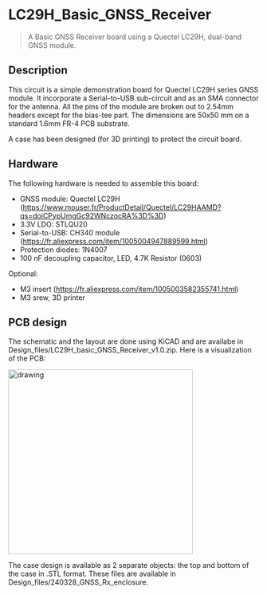 # LC29H_Basic_GNSS_Receiver
> A Basic GNSS Receiver board using a Quectel LC29H, dual-band GNSS module.

## Description
This circuit is a simple demonstration board for Quectel LC29H series GNSS module. It incorporate a Serial-to-USB sub-circuit and as an SMA connector for the antenna. All the pins of the module are broken out to 2.54mm headers except for the bias-tee part.
The dimensions are 50x50 mm on a standard 1.6mm FR-4 PCB substrate.

A case has been designed (for 3D printing) to protect the circuit board.

## Hardware
The following hardware is needed to assemble this board:
  - GNSS module: Quectel LC29H (https://www.mouser.fr/ProductDetail/Quectel/LC29HAAMD?qs=doiCPypUmgGc92WNczocRA%3D%3D)
  - 3.3V LDO: STLQU20
  - Serial-to-USB: CH340 module (https://fr.aliexpress.com/item/1005004947889599.html)
  - Protection diodes: 1N4007
  - 100 nF decoupling capacitor, LED, 4.7K Resistor (0603)

Optional:
  - M3 insert (https://fr.aliexpress.com/item/1005003582355741.html)
  - M3 srew, 3D printer

## PCB design
The schematic and the layout are done using KiCAD and are availabe in Design_files/LC29H_basic_GNSS_Receiver_v1.0.zip.
Here is a visualization of the PCB:

<p>
  <img src="img/LC29H_basic_top" alt="drawing" width="370"/>
</p>

The case design is available as 2 separate objects: the top and bottom of the case in .STL format. These files are available in Design_files/240328_GNSS_Rx_enclosure.